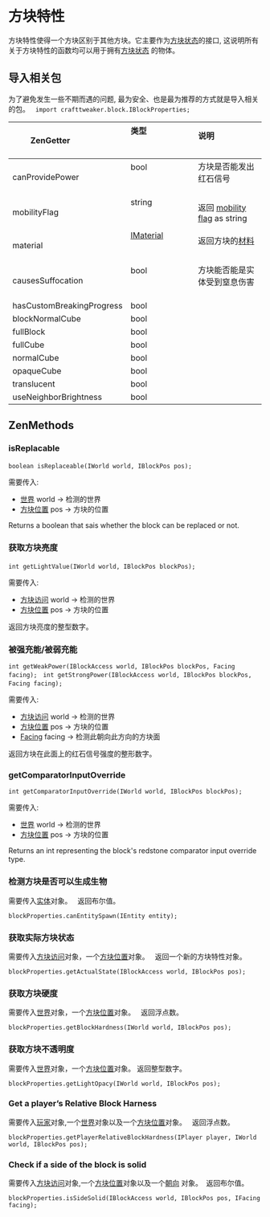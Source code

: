 # 方块特性

方块特性使得一个方块区别于其他方块。它主要作为[方块状态](IBlockState)的接口, 这说明所有关于方块特性的函数均可以用于拥有[方块状态](IBlockState) 的物体。

## 导入相关包
为了避免发生一些不期而遇的问题, 最为安全、也是最为推荐的方式就是导入相关的包。  
`import crafttweaker.block.IBlockProperties;` 

|ZenGetter                  |类型                                                                  | 说明                                                    |
|---------------------------|----------------------------------------------------------------------|---------------------------------------------------------|
|canProvidePower            | bool                                                                 | 方块是否能发出红石信号                                     |
|mobilityFlag               | string                                                               | 返回 [mobility flag](MobilityFlag) as string             |
|material                   | [IMaterial](IMaterial)                                               | 返回方块的[材料](IMaterial)                               |
|causesSuffocation          | bool                                                                 | 方块能否能是实体受到窒息伤害                               |
|hasCustomBreakingProgress  | bool                                                                 |                                                         |
|blockNormalCube            | bool                                                                 |                                                         |
|fullBlock                  | bool                                                                 |                                                         |
|fullCube                   | bool                                                                 |                                                         |
|normalCube                 | bool                                                                 |                                                         |
|opaqueCube                 | bool                                                                 |                                                         |
|translucent                | bool                                                                 |                                                         |
|useNeighborBrightness      | bool                                                                 |                                                         |

## ZenMethods
### isReplacable
`boolean isReplaceable(IWorld world, IBlockPos pos);`  

需要传入:

- [世界](/Vanilla/World/IWorld) world → 检测的世界
- [方块位置](/Vanilla/World/IBlockPos) pos → 方块的位置

Returns a boolean that sais whether the block can be replaced or not.


### 获取方块亮度
`int getLightValue(IWorld world, IBlockPos blockPos);`  

需要传入:

- [方块访问](/Vanilla/World/IBlockAccess) world → 检测的世界
- [方块位置](/Vanilla/World/IBlockPos) pos → 方块的位置

返回方块亮度的整型数字。

### 被强充能/被弱充能
`int getWeakPower(IBlockAccess world, IBlockPos blockPos, Facing facing);`  
`int getStrongPower(IBlockAccess world, IBlockPos blockPos, Facing facing);`  

需要传入:

- [方块访问](/Vanilla/World/IBlockAccess) world → 检测的世界
- [方块位置](/Vanilla/World/IBlockPos) pos → 方块的位置
- [Facing](/Vanilla/World/Facing) facing → 检测此朝向此方向的方块面

返回方块在此面上的红石信号强度的整形数字。

### getComparatorInputOverride
`int getComparatorInputOverride(IWorld world, IBlockPos blockPos);`

需要传入:

- [世界](/Vanilla/World/IWorld) world → 检测的世界
- [方块位置](/Vanilla/World/IBlockPos) pos → 方块的位置

Returns an int representing the block's redstone comparator input override type.


### 检测方块是否可以生成生物

需要传入[实体](/Vanilla/Entities/IEntity)对象。  
返回布尔值。
```
blockProperties.canEntitySpawn(IEntity entity);
```

### 获取实际方块状态

需要传入[方块访问](/Vanilla/World/IBlockAccess)对象，一个[方块位置](/Vanilla/World/IBlockPos)对象。  
返回一个新的方块特性对象。

```
blockProperties.getActualState(IBlockAccess world, IBlockPos pos);
```

### 获取方块硬度

需要传入[世界](/Vanilla/World/IWorld)对象，一个[方块位置](/Vanilla/World/IBlockPos)对象。  
返回浮点数。
```
blockProperties.getBlockHardness(IWorld world, IBlockPos pos);
```

### 获取方块不透明度

需要传入[世界](/Vanilla/World/IWorld)对象，一个[方块位置](/Vanilla/World/IBlockPos)对象。
返回整型数字。
```
blockProperties.getLightOpacy(IWorld world, IBlockPos pos);
```

### Get a player’s Relative Block Harness

需要传入[玩家](/Vanilla/Players/IPlayer)对象,一个[世界](/Vanilla/World/IWorld)对象以及一个[方块位置](/Vanilla/World/IBlockPos)对象。  
返回浮点数。
```
blockProperties.getPlayerRelativeBlockHardness(IPlayer player, IWorld world, IBlockPos pos);
```

### Check if a side of the block is solid

需要传入[方块访问](/Vanilla/World/IBlockAccess)对象,一个[方块位置](/Vanilla/World/IBlockPos)对象以及一个[朝向](/Vanilla/World/IFacing) 对象。 
返回布尔值。
```
blockProperties.isSideSolid(IBlockAccess world, IBlockPos pos, IFacing facing);
```
